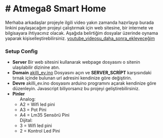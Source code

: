 <h1 color="blue"># Atmega8 Smart Home </h1>

Merhaba arkadaşlar projeyle ilgili video yakın zamanda hazırlayıp burada linkini paylaşacağım projeyi çalıştırmak için web sitesine, bir internete ve bilgisayara ihtiyacınız olacak. Aşağıda belirtiğim dosyalar üzerinde oynama yaparak kişiselleştirebilirsiniz.
<a href="#Youtube">youtube_videosu_daha_sonra_ekleyeceğim</a>

<h3>Setup Config</h3>
<ul>
	<li><b>Server</b> Bir web sitesini kullanarak webpage dosyasını o sitenin ulaşılabilir dizinine atın.</li>
	<li><b>Domain</b> <a href="hamo_proje/akilli_ev/akilli_ev.ino">akilli_ev.ino</a> Dosyasını açın ve <b>SERVER_SCRİPT</b> karşısındaki tırnak içinde bulunan url adresini kendinize göre değiştirin.</li>
	<li><b>Devre</b> akilli_ev.ino dosyasını arduino programını açarak kendinize göre düzenleyin. Javascript biliyorsanız bu projeyi geliştirebilirsiniz. </li>
	<li><b>Pinler</b> <ul>Analog:<li>A2 = Wifi led pini</li><li>A3 = Pot Pini</li><li>A4 = Lm35 Sensörü Pini</li></ul>
		<ul>Dijital:<li>3 = Wifi led pini</li><li>2 = Kontrol Led Pini</li></ul>
	</li>
</ul>
